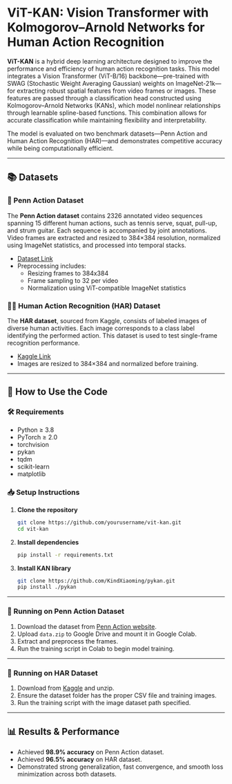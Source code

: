 # ViT-KAN: Vision Transformer with Kolmogorov–Arnold Networks for Human Action Recognition

**ViT-KAN** is a hybrid deep learning architecture designed to improve the performance and efficiency of human action recognition tasks. This model integrates a Vision Transformer (ViT-B/16) backbone—pre-trained with SWAG (Stochastic Weight Averaging Gaussian) weights on ImageNet-21k—for extracting robust spatial features from video frames or images. These features are passed through a classification head constructed using Kolmogorov–Arnold Networks (KANs), which model nonlinear relationships through learnable spline-based functions. This combination allows for accurate classification while maintaining flexibility and interpretability.

The model is evaluated on two benchmark datasets—Penn Action and Human Action Recognition (HAR)—and demonstrates competitive accuracy while being computationally efficient.

---

## 📚 Datasets

### 🏸 Penn Action Dataset
The **Penn Action dataset** contains 2326 annotated video sequences spanning 15 different human actions, such as tennis serve, squat, pull-up, and strum guitar. Each sequence is accompanied by joint annotations. Video frames are extracted and resized to 384×384 resolution, normalized using ImageNet statistics, and processed into temporal stacks.

- [Dataset Link](https://dreamdragon.github.io/PennAction/)
- Preprocessing includes:
  - Resizing frames to 384x384
  - Frame sampling to 32 per video
  - Normalization using ViT-compatible ImageNet statistics

### 🧍‍♂️ Human Action Recognition (HAR) Dataset
The **HAR dataset**, sourced from Kaggle, consists of labeled images of diverse human activities. Each image corresponds to a class label identifying the performed action. This dataset is used to test single-frame recognition performance.

- [Kaggle Link](https://www.kaggle.com/datasets/meetnagadia/human-action-recognition-har-dataset)
- Images are resized to 384×384 and normalized before training.

---

## 🚀 How to Use the Code

### 🛠 Requirements
- Python ≥ 3.8
- PyTorch ≥ 2.0
- torchvision
- pykan
- tqdm
- scikit-learn
- matplotlib

### 📥 Setup Instructions

1. **Clone the repository**
    ```bash
    git clone https://github.com/yourusername/vit-kan.git
    cd vit-kan
    ```

2. **Install dependencies**
    ```bash
    pip install -r requirements.txt
    ```

3. **Install KAN library**
    ```bash
    git clone https://github.com/KindXiaoming/pykan.git
    pip install ./pykan
    ```

---

### 🧪 Running on Penn Action Dataset

1. Download the dataset from [Penn Action website](https://dreamdragon.github.io/PennAction/).
2. Upload `data.zip` to Google Drive and mount it in Google Colab.
3. Extract and preprocess the frames.
4. Run the training script in Colab to begin model training.

---

### 🧪 Running on HAR Dataset

1. Download from [Kaggle](https://www.kaggle.com/datasets/meetnagadia/human-action-recognition-har-dataset) and unzip.
2. Ensure the dataset folder has the proper CSV file and training images.
3. Run the training script with the image dataset path specified.

---

## 📊 Results & Performance

- Achieved **98.9% accuracy** on Penn Action dataset.
- Achieved **96.5% accuracy** on HAR dataset.
- Demonstrated strong generalization, fast convergence, and smooth loss minimization across both datasets.

